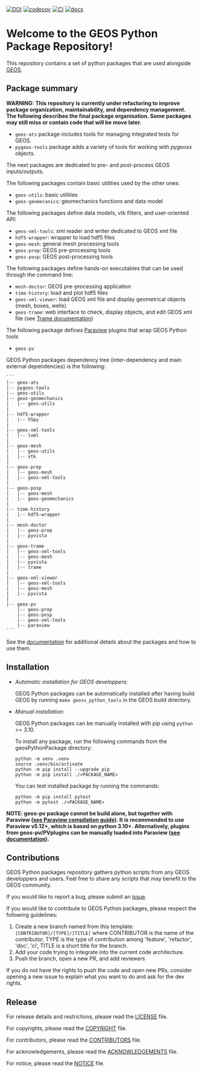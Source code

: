 [![DOI](https://zenodo.org/badge/131810578.svg)](https://zenodo.org/badge/latestdoi/131810578)
[![codecov](https://codecov.io/github/GEOS-DEV/geosPythonPackages/graph/badge.svg?token=0VTEHPQG58)](https://codecov.io/github/GEOS-DEV/geosPythonPackages)
[![CI](https://github.com/GEOS-DEV/GEOS/actions/workflows/ci_tests.yml/badge.svg)](https://github.com/GEOS-DEV/geosPythonPackages/actions?query=branch%3Adevelop)
[![docs](https://readthedocs.com/projects/geosx-geosx/badge/?version=latest)](https://geosx-geosx.readthedocs-hosted.com/projects/geosx-geospythonpackages/en/latest/)

Welcome to the GEOS Python Package Repository!
==============================================

This repository contains a set of python packages that are used alongside [GEOS](https://github.com/GEOS-DEV/GEOS).


Package summary
---------------

**WARNING: This repository is currently under refactoring to improve package organization, maintainability, and dependency management. The following describes the final package organisation. Some packages may still miss or contain code that will be move later.**

* `geos-ats` package includes tools for managing integrated tests for GEOS.
* `pygeos-tools` package adds a variety of tools for working with *pygeosx* objects.

The next packages are dedicated to pre- and post-process GEOS inputs/outputs. 

The following packages contain basic utilities used by the other ones:

* `geos-utils`: basic utilities
* `geos-geomecanics`: geomechanics functions and data model


The following packages define data models, vtk filters, and user-oriented API:

* `geos-xml-tools`: xml reader and writer dedicated to GEOS xml file
* `hdf5-wrapper`: wrapper to load hdf5 files
* `geos-mesh`: general mesh processing tools
* `geos-prep`: GEOS pre-processing tools
* `geos-posp`: GEOS post-processing tools


The following packages define hands-on executables that can be used through the command line:

* `mesh-doctor`: GEOS pre-processing application
* `time-history`: load and plot hdf5 files
* `geos-xml-viewer`: load GEOS xml file and display geometrical objects (mesh, boxes, wells)
* `geos-trame`: web interface to check, display objects, and edit GEOS xml file (see [Trame documentation](https://kitware.github.io/trame/guide/tutorial/))


The following package defines [Paraview](https://docs.paraview.org/) plugins that wrap GEOS Python tools

* `geos-pv`

GEOS Python packages dependency tree (inter-dependency and main external dependencies) is the following:

    ```
    |-- geos-ats
    |-- pygeos-tools
    |-- geos-utils
    |-- geos-geomechanics
    |   |-- geos-utils
    |
    |-- hdf5-wrapper
    |   |-- h5py
    |
    |-- geos-xml-tools
    |   |-- lxml
    |
    |-- geos-mesh
    |   |-- geos-utils
    |   |-- vtk
    |
    |-- geos-prep
    |   |-- geos-mesh
    |   |-- geos-xml-tools
    |
    |-- geos-posp
    |   |-- geos-mesh
    |   |-- geos-geomechanics
    |
    |-- time-history
    |   |-- hdf5-wrapper
    |
    |-- mesh-doctor
    |   |-- geos-prep
    |   |-- pyvista
    |
    |-- geos-trame
    |   |-- geos-xml-tools
    |   |-- geos-mesh
    |   |-- pyvista
    |   |-- trame
    |
    |-- geos-xml-viewer
    |   |-- geos-xml-tools
    |   |-- geos-mesh
    |   |-- pyvista
    |
    |-- geos-pv
        |-- geos-prep
        |-- geos-posp
        |-- geos-xml-tools
        |-- paraview
    ```

See the [documentation](https://geosx-geosx.readthedocs-hosted.com/projects/geosx-geospythonpackages/en/latest/) for additional details about the packages and how to use them.


Installation
-------------

* *Automatic installation for GEOS developpers:*

  GEOS Python packages can be automatically installed after having build GEOS by running `make geosx_python_tools` in the GEOS build directory.

* *Manual installation:*

  GEOS Python packages can be manually installed with pip using `python` >= 3.10. 

    To install any package, run the following commands from the geosPythonPackage directory:

    ```
    python -m venv .venv
    source .venv/bin/activate
    python -m pip install --upgrade pip
    python -m pip install ./<PACKAGE_NAME>
    ```

    You can test installed package by running the commands:

    ```
    python -m pip install pytest
    python -m pytest ./<PACKAGE_NAME>
    ```

**NOTE: geos-pv package cannot be build alone, but together with Paraview ([see Paraview compilation guide](https://gitlab.kitware.com/paraview/paraview/-/blob/master/Documentation/dev/build.md)). It is recommended to use Paraview v5.12+, which is based on python 3.10+. Alternatively, plugins from geos-pv/PVplugins can be manually loaded into Paraview ([see documentation](https://docs.paraview.org/en/latest/ReferenceManual/pythonProgrammableFilter.html#python-algorithm)).**


Contributions
-------------

GEOS Python packages repository gathers python scripts from any GEOS developpers and users. Feel free to share any scripts that may benefit to the GEOS community.

If you would like to report a bug, please submit an [issue](https://github.com/GEOS-DEV/geosPythonPackages/issues/new). 

If you would like to contribute to GEOS Python packages, please respect the following guidelines:

1. Create a new branch named from this template: `[CONTRIBUTOR]/[TYPE]/[TITLE]` where CONTRIBUTOR is the name of the contributor, TYPE is the type of contribution among 'feature', 'refactor', 'doc', 'ci', TITLE is a short title for the branch.
1. Add your code trying to integrate into the current code architecture.
1. Push the branch, open a new PR, and add reviewers

If you do not have the rights to push the code and open new PRs, consider opening a new issue to explain what you want to do and ask for the dev rights.


Release
-------

For release details and restrictions, please read the [LICENSE](https://github.com/GEOS-DEV/LICENSE) file.

For copyrights, please read the [COPYRIGHT](https://github.com/GEOS-DEV/COPYRIGHT ) file.

For contributors, please read the [CONTRIBUTORS](https://github.com/GEOS-DEV/CONTRIBUTORS ) file.

For acknowledgements, please read the [ACKNOWLEDGEMENTS](https://github.com/GEOS-DEV/ACKNOWLEDGEMENTS ) file.

For notice, please read the [NOTICE](https://github.com/GEOS-DEV/NOTICE ) file.